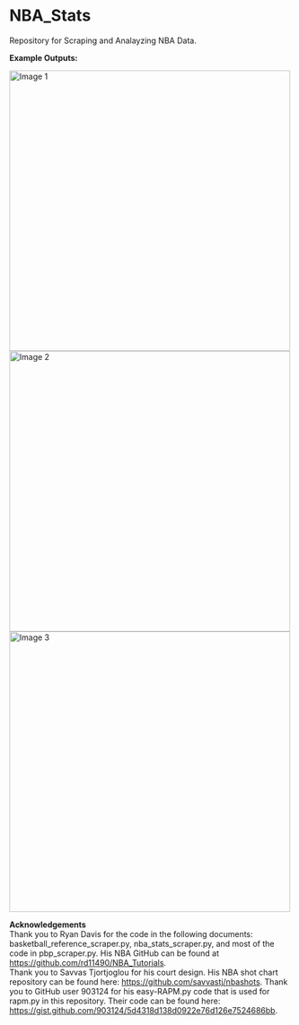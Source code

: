# NBA_Stats
Repository for Scraping and Analayzing NBA Data.

**Example Outputs:**

<img src="https://user-images.githubusercontent.com/57878447/144542999-3d0b55b9-e7a2-4671-9291-7227b6925015.png" alt="Image 1" width=500/>
<img src="https://user-images.githubusercontent.com/57878447/144543007-f722fb38-c00b-4254-8d3a-2d30ac4e0552.png" alt="Image 2" width=500/>
<img src="https://user-images.githubusercontent.com/57878447/144543016-dc32cd08-0109-4baf-b8a4-55d3f9b58900.png" alt="Image 3" width=500/>

**Acknowledgements**\
Thank you to Ryan Davis for the code in the following documents: basketball_reference_scraper.py, nba_stats_scraper.py, and most of the code in pbp_scraper.py. His NBA GitHub can be found at https://github.com/rd11490/NBA_Tutorials. \
Thank you to Savvas Tjortjoglou for his court design. His NBA shot chart repository can be found here: https://github.com/savvastj/nbashots.
Thank you to GitHub user 903124 for his easy-RAPM.py code that is used for rapm.py in this repository. Their code can be found here: https://gist.github.com/903124/5d4318d138d0922e76d126e7524686bb. 
